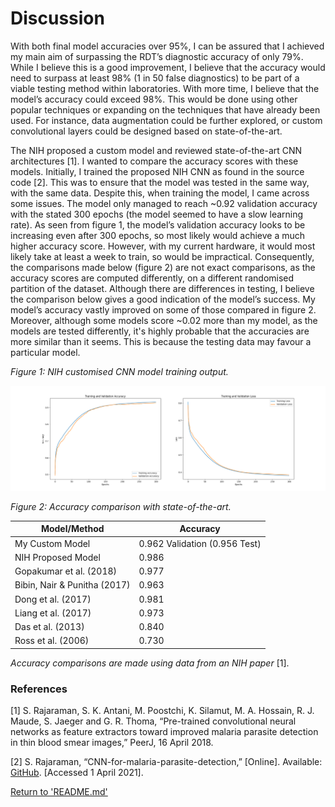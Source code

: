 # Discussion
With both final model accuracies over 95%, I can be assured that I achieved my main aim of surpassing the RDT’s diagnostic accuracy of only 79%. While I believe this is a good improvement, I believe that the accuracy would need to surpass at least 98% (1 in 50 false diagnostics) to be part of a viable testing method within laboratories. With more time, I believe that the model’s accuracy could exceed 98%. This would be done using other popular techniques or expanding on the techniques that have already been used. For instance, data augmentation could be further explored, or custom convolutional layers could be designed based on state-of-the-art.

The NIH proposed a custom model and reviewed state-of-the-art CNN architectures [1]. I wanted to compare the accuracy scores with these models. Initially, I trained the proposed NIH CNN as found in the source code [2]. This was to ensure that the model was tested in the same way, with the same data. Despite this, when training the model, I came across some issues. The model only managed to reach ~0.92 validation accuracy with the stated 300 epochs (the model seemed to have a slow learning rate). As seen from figure 1, the model’s validation accuracy looks to be increasing even after 300 epochs, so most likely would achieve a much higher accuracy score. However, with my current hardware, it would most likely take at least a week to train, so would be impractical. Consequently, the comparisons made below (figure 2) are not exact comparisons, as the accuracy scores are computed differently, on a different randomised partition of the dataset. Although there are differences in testing, I believe the comparison below gives a good indication of the model’s success. My model’s accuracy vastly improved on some of those compared in figure 2. Moreover, although some models score ~0.02 more than my model, as the models are tested differently, it's highly probable that the accuracies are more similar than it seems. This is because the testing data may favour a particular model.

*Figure 1: NIH customised CNN model training output.*

![NIH model](../nih_architecture/nih_architecture_graph_v3.png)

*Figure 2: Accuracy comparison with state-of-the-art.*

| Model/Method | Accuracy |
|---|---|
| My Custom Model | 0.962 Validation (0.956 Test) |
| NIH Proposed Model | 0.986 |
| Gopakumar et al. (2018) | 0.977 |
| Bibin, Nair & Punitha (2017) | 0.963	|
| Dong et al. (2017) | 0.981 |
| Liang et al. (2017) | 0.973 |
| Das et al. (2013) | 0.840 |
| Ross et al. (2006) | 0.730 |

*Accuracy comparisons are made using data from an NIH paper* [1].

### References
[1] S. Rajaraman, S. K. Antani, M. Poostchi, K. Silamut, M. A. Hossain, R. J. Maude, S. Jaeger and G. R. Thoma, “Pre-trained convolutional neural networks as feature extractors toward improved malaria parasite detection in thin blood smear images,” PeerJ, 16 April 2018. 

[2] S. Rajaraman, “CNN-for-malaria-parasite-detection,” [Online]. Available: [GitHub](https://github.com/sivaramakrishnan-rajaraman/CNN-for-malaria-parasite-detection). [Accessed 1 April 2021].

[Return to 'README.md'](../../README.md)

